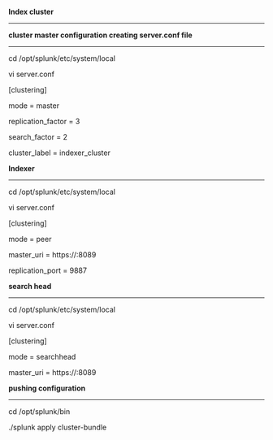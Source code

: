 **Index cluster**

------------------

**cluster master configuration creating server.conf file**

-----------------------------------------------------------



cd /opt/splunk/etc/system/local

vi server.conf





[clustering]

mode = master

replication_factor = 3

search_factor = 2

cluster_label = indexer_cluster





**Indexer**

--------

cd /opt/splunk/etc/system/local

vi server.conf



[clustering]

mode = peer

master_uri = https://<cluster-master-IP>:8089

replication_port = 9887



**search head**

----------------



cd /opt/splunk/etc/system/local

vi server.conf



[clustering]

mode = searchhead

master_uri = https://<cluster-master-IP>:8089



**pushing configuration**

-------------------------



cd /opt/splunk/bin

./splunk apply cluster-bundle





